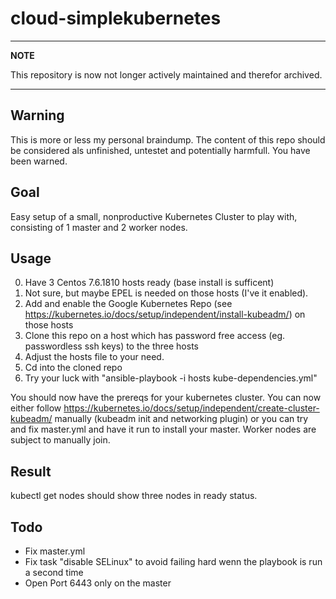 # cloud-simplekubernetes

---
**NOTE**

This repository is now not longer actively maintained and therefor archived.

---


## Warning
This is more or less my personal braindump. The content of this repo should be considered als unfinished, untestet and potentially harmfull. You have been warned.

## Goal
Easy setup of a small, nonproductive Kubernetes Cluster to play with, consisting of 1 master and 2 worker nodes.

## Usage
0. Have 3 Centos 7.6.1810 hosts ready (base install is sufficent)
1. Not sure, but maybe EPEL is needed on those hosts (I've it enabled).
2. Add and enable the Google Kubernetes Repo (see https://kubernetes.io/docs/setup/independent/install-kubeadm/) on those hosts
3. Clone this repo on a host which has password free access (eg. passwordless ssh keys) to the three hosts
4. Adjust the hosts file to your need.
5. Cd into the cloned repo
6. Try your luck with "ansible-playbook -i hosts kube-dependencies.yml"

You should now have the prereqs for your kubernetes cluster. You can now either follow https://kubernetes.io/docs/setup/independent/create-cluster-kubeadm/ manually (kubeadm init and networking plugin) or you can try and fix master.yml and have it run to install your master. Worker nodes are subject to manually join.

## Result
kubectl get nodes should show three nodes in ready status.

## Todo
- Fix master.yml
- Fix task "disable SELinux" to avoid failing hard wenn the playbook is run a second time
- Open Port 6443 only on the master
